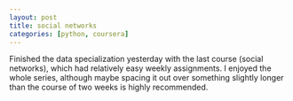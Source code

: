 ```yaml
---
layout: post
title: social networks
categories: [python, coursera]
---
```


Finished the data specialization yesterday with the last course (social networks), which had relatively easy weekly assignments. I enjoyed the whole series, although maybe spacing it out over something slightly longer than the course of two weeks is highly recommended. 